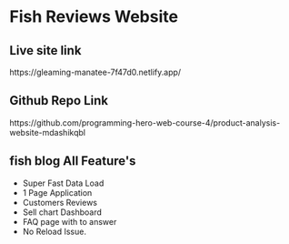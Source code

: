 <h1>Fish Reviews Website</h1>

<h2>Live site link</h2>
  https://gleaming-manatee-7f47d0.netlify.app/

<h2>Github Repo Link</h2>
  https://github.com/programming-hero-web-course-4/product-analysis-website-mdashikqbl

## fish blog All Feature's
*   Super Fast Data Load
*   1 Page Application
*   Customers Reviews
*   Sell chart Dashboard
*   FAQ page with to answer
*   No Reload Issue.
